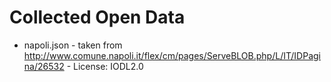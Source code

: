 # Collected Open Data

* napoli.json - taken from http://www.comune.napoli.it/flex/cm/pages/ServeBLOB.php/L/IT/IDPagina/26532 - License: IODL2.0

